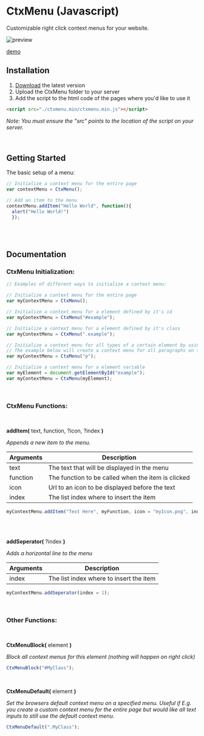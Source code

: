 # CtxMenu (Javascript)
Customizable right click context menus for your website.

![preview](https://i.imgur.com/SaBFHEy.png)

[demo](https://nilssoderman.com/code/ctxmenu)

## Installation


1. [Download](https://github.com/nils-soderman/CtxMenu-Javascript/releases) the latest version
2. Upload the CtxMenu folder to your server
3. Add the script to the html code of the pages where you'd like to use it 

```html
<script src="./ctxmenu.min/ctxmenu.min.js"></script>
```
_Note: You must ensure the "src" points to the location of the script on your server._

<br />

## Getting Started
The basic setup of a menu:
```javascript
// Initialize a context menu for the entire page
var contextMenu = CtxMenu();

// Add an item to the menu
contextMenu.addItem("Hello World", function(){
  alert("Hello World!")
  });
```
<br /><br />

## Documentation

### CtxMenu Initialization:
```javascript
// Examples of different ways to initialize a context menu:

// Initialize a context menu for the entire page
var myContextMenu = CtxMenu();

// Initialize a context menu for a element defined by it's id
var myContextMenu = CtxMenu("#example");

// Initialize a context menu for a element defined by it's class
var myContextMenu = CtxMenu(".example");

// Initialize a context menu for all types of a certain element by using a nodeName
// The example below will create a context menu for all paragraphs on the page (<p></p>)
var myContextMenu = CtxMenu("p");

// Initialize a context menu for a element variable
var myElement = document.getElementById("example");
var myContextMenu = CtxMenu(myElement);
```
<br />

### CtxMenu Functions:

<br />

**addItem(** text, function, ?icon, ?index **)**

_Appends a new item to the menu._

| Arguments | Description |
| --- | --- |
| text | The text that will be displayed in the menu |
| function | The function to be called when the item is clicked |
| icon | Url to an icon to be displayed before the text |
| index | The list index where to insert the item |

```javascript
myContextMenu.addItem("Text Here", myFunction, icon = "myIcon.png", index = 0);
```


<br /><br />

**addSeperator(** ?index **)**

_Adds a horizontal line to the menu_

| Arguments | Description |
| --- | --- |
| index | The list index where to insert the item |

```javascript
myContextMenu.addSeperator(index = 1);
```

<br />

### Other Functions:
<br />

**CtxMenuBlock(** element **)**

_Block all context menus for this element (nothing will happen on right click)_

```javascript
CtxMenuBlock("#MyClass");
```
<br />

**CtxMenuDefault(** element **)**

_Set the browsers default context menu on a specified menu. Useful if E.g. you create a custom context menu for the entire page but would like all text inputs to still use the default context menu._

```javascript
CtxMenuDefault(".MyClass");
```

